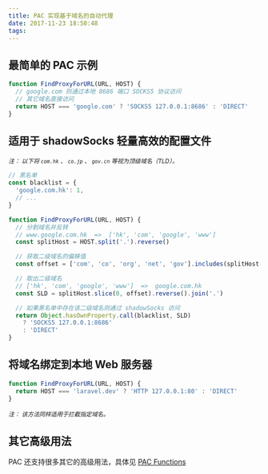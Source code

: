 ```yaml
---
title: PAC 实现基于域名的自动代理
date: 2017-11-23 18:50:48
tags:
---
```


## 最简单的 PAC 示例

``` js
function FindProxyForURL(URL, HOST) {
  // google.com 则通过本地 8686 端口 SOCKS5 协议访问
  // 其它域名直接访问
  return HOST === 'google.com' ? 'SOCKS5 127.0.0.1:8686' : 'DIRECT'
}
```

## 适用于 shadowSocks 轻量高效的配置文件

<small>*注： 以下将 `com.hk` 、 `co.jp` 、 `gov.cn` 等视为顶级域名（TLD）。*</small>

``` js
// 黑名单
const blacklist = {
  'google.com.hk': 1,
  // ...
}

function FindProxyForURL(URL, HOST) {
  // 分割域名并反转
  // www.google.com.hk  =>  ['hk', 'com', 'google', 'www']
  const splitHost = HOST.split('.').reverse()

  // 获取二级域名的偏移值
  const offset = ['com', 'co', 'org', 'net', 'gov'].includes(splitHost[1]) ? 3 : 2

  // 取出二级域名
  // ['hk', 'com', 'google', 'www']  =>  google.com.hk
  const SLD = splitHost.slice(0, offset).reverse().join('.')

  // 如果黑名单中存在该二级域名则通过 shadowSocks 访问
  return Object.hasOwnProperty.call(blacklist, SLD)
    ? 'SOCKS5 127.0.0.1:8686'
    : 'DIRECT'
}
```

## 将域名绑定到本地 Web 服务器
``` js
function FindProxyForURL(URL, HOST) {
  return HOST === 'laravel.dev' ? 'HTTP 127.0.0.1:80' : 'DIRECT'    
}
```
<small>*注： 该方法同样适用于拦截指定域名。*</small>

## 其它高级用法
PAC 还支持很多其它的高级用法，具体见 [PAC Functions](https://findproxyforurl.com/pac-functions/)

